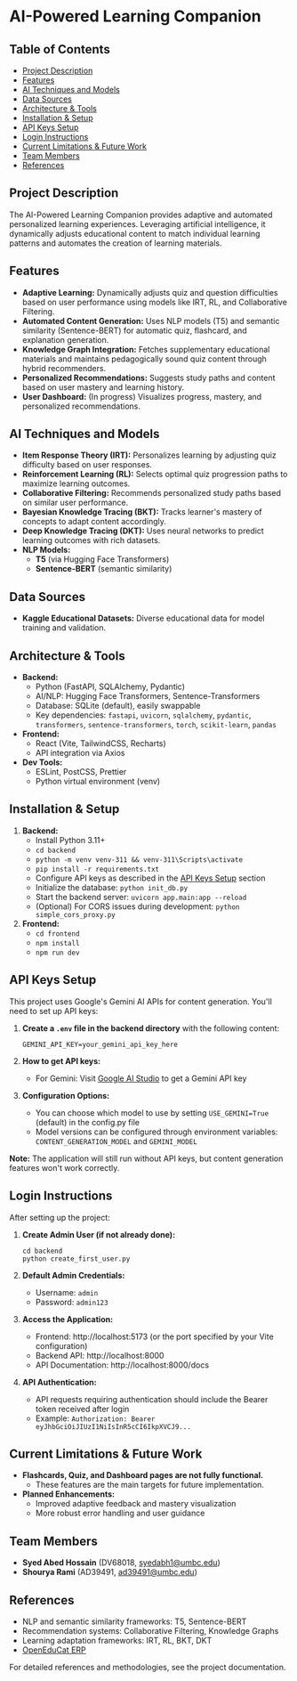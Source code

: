 # AI-Powered Learning Companion

## Table of Contents
- [Project Description](#project-description)
- [Features](#features)
- [AI Techniques and Models](#ai-techniques-and-models)
- [Data Sources](#data-sources)
- [Architecture & Tools](#architecture--tools)
- [Installation & Setup](#installation--setup)
- [API Keys Setup](#api-keys-setup)
- [Login Instructions](#login-instructions)
- [Current Limitations & Future Work](#current-limitations--future-work)
- [Team Members](#team-members)
- [References](#references)

## Project Description
The AI-Powered Learning Companion provides adaptive and automated personalized learning experiences. Leveraging artificial intelligence, it dynamically adjusts educational content to match individual learning patterns and automates the creation of learning materials.

## Features
- **Adaptive Learning:** Dynamically adjusts quiz and question difficulties based on user performance using models like IRT, RL, and Collaborative Filtering.
- **Automated Content Generation:** Uses NLP models (T5) and semantic similarity (Sentence-BERT) for automatic quiz, flashcard, and explanation generation.
- **Knowledge Graph Integration:** Fetches supplementary educational materials and maintains pedagogically sound quiz content through hybrid recommenders.
- **Personalized Recommendations:** Suggests study paths and content based on user mastery and learning history.
- **User Dashboard:** (In progress) Visualizes progress, mastery, and personalized recommendations.

## AI Techniques and Models
- **Item Response Theory (IRT):** Personalizes learning by adjusting quiz difficulty based on user responses.
- **Reinforcement Learning (RL):** Selects optimal quiz progression paths to maximize learning outcomes.
- **Collaborative Filtering:** Recommends personalized study paths based on similar user performance.
- **Bayesian Knowledge Tracing (BKT):** Tracks learner's mastery of concepts to adapt content accordingly.
- **Deep Knowledge Tracing (DKT):** Uses neural networks to predict learning outcomes with rich datasets.
- **NLP Models:**
  - **T5** (via Hugging Face Transformers)
  - **Sentence-BERT** (semantic similarity)

## Data Sources
- **Kaggle Educational Datasets:** Diverse educational data for model training and validation.

## Architecture & Tools
- **Backend:**
  - Python (FastAPI, SQLAlchemy, Pydantic)
  - AI/NLP: Hugging Face Transformers, Sentence-Transformers
  - Database: SQLite (default), easily swappable
  - Key dependencies: `fastapi`, `uvicorn`, `sqlalchemy`, `pydantic`, `transformers`, `sentence-transformers`, `torch`, `scikit-learn`, `pandas`
- **Frontend:**
  - React (Vite, TailwindCSS, Recharts)
  - API integration via Axios
- **Dev Tools:**
  - ESLint, PostCSS, Prettier
  - Python virtual environment (venv)

## Installation & Setup
1. **Backend:**
   - Install Python 3.11+
   - `cd backend`
   - `python -m venv venv-311 && venv-311\Scripts\activate`
   - `pip install -r requirements.txt`
   - Configure API keys as described in the [API Keys Setup](#api-keys-setup) section
   - Initialize the database: `python init_db.py`
   - Start the backend server: `uvicorn app.main:app --reload`
   - (Optional) For CORS issues during development: `python simple_cors_proxy.py`
2. **Frontend:**
   - `cd frontend`
   - `npm install`
   - `npm run dev`

## API Keys Setup
This project uses Google's Gemini AI APIs for content generation. You'll need to set up API keys:

1. **Create a `.env` file in the backend directory** with the following content:
   ```
   GEMINI_API_KEY=your_gemini_api_key_here
   ```

2. **How to get API keys:**
   - For Gemini: Visit [Google AI Studio](https://ai.google.dev/) to get a Gemini API key

3. **Configuration Options:**
   - You can choose which model to use by setting `USE_GEMINI=True` (default) in the config.py file
   - Model versions can be configured through environment variables: `CONTENT_GENERATION_MODEL` and `GEMINI_MODEL`

**Note:** The application will still run without API keys, but content generation features won't work correctly.

## Login Instructions
After setting up the project:

1. **Create Admin User (if not already done):**
   ```
   cd backend
   python create_first_user.py
   ```

2. **Default Admin Credentials:**
   - Username: `admin`
   - Password: `admin123`

3. **Access the Application:**
   - Frontend: http://localhost:5173 (or the port specified by your Vite configuration)
   - Backend API: http://localhost:8000
   - API Documentation: http://localhost:8000/docs

4. **API Authentication:**
   - API requests requiring authentication should include the Bearer token received after login
   - Example: `Authorization: Bearer eyJhbGciOiJIUzI1NiIsInR5cCI6IkpXVCJ9...`

## Current Limitations & Future Work
- **Flashcards, Quiz, and Dashboard pages are not fully functional.**
  - These features are the main targets for future implementation.
- **Planned Enhancements:**
  - Improved adaptive feedback and mastery visualization
  - More robust error handling and user guidance

## Team Members
- **Syed Abed Hossain** (DV68018, syedabh1@umbc.edu)
- **Shourya Rami** (AD39491, ad39491@umbc.edu)

## References
- NLP and semantic similarity frameworks: T5, Sentence-BERT
- Recommendation systems: Collaborative Filtering, Knowledge Graphs
- Learning adaptation frameworks: IRT, RL, BKT, DKT
- [OpenEduCat ERP](https://github.com/openeducat/openeducat_erp)

For detailed references and methodologies, see the project documentation.

